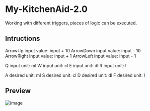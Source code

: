 # My-KitchenAid-2.0
Working with different triggers, pieces of logic can be executed.

## Intructions
ArrowUp input value: input + 10
ArrowDown input value: input - 10
ArrowRight input value: input + 1
ArrowLeft input value: input - 1

Q input unit: ml
W input unit: cl
E input unit: dl
R input unit: l

A desired unit: ml
S desired unit: cl
D desired unit: dl
F desired unit: l

## Preview
![image](https://github.com/N-amer/My-KitchenAid-2.0/assets/35346606/2db75ec7-b792-4e4b-a8df-2b26646639dd)
